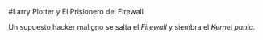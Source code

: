 #Larry Plotter y El Prisionero del Firewall

Un supuesto hacker maligno se salta el *Firewall* y siembra el *Kernel panic*.
